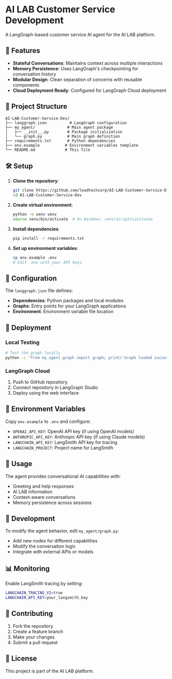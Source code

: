 # AI LAB Customer Service Development

A LangGraph-based customer service AI agent for the AI LAB platform.

## 🚀 Features

- **Stateful Conversations**: Maintains context across multiple interactions
- **Memory Persistence**: Uses LangGraph's checkpointing for conversation history
- **Modular Design**: Clean separation of concerns with reusable components
- **Cloud Deployment Ready**: Configured for LangGraph Cloud deployment

## 📁 Project Structure

```
AI-LAB-Customer-Service-Dev/
├── langgraph.json          # LangGraph configuration
├── my_agent/              # Main agent package
│   ├── __init__.py        # Package initialization
│   └── graph.py           # Main graph definition
├── requirements.txt       # Python dependencies
├── env.example           # Environment variables template
└── README.md             # This file
```

## 🛠️ Setup

1. **Clone the repository**:
   ```bash
   git clone https://github.com/leadtechcorp/AI-LAB-Customer-Service-Dev.git
   cd AI-LAB-Customer-Service-Dev
   ```

2. **Create virtual environment**:
   ```bash
   python -m venv venv
   source venv/bin/activate  # On Windows: venv\Scripts\activate
   ```

3. **Install dependencies**:
   ```bash
   pip install -r requirements.txt
   ```

4. **Set up environment variables**:
   ```bash
   cp env.example .env
   # Edit .env with your API keys
   ```

## 🔧 Configuration

The `langgraph.json` file defines:
- **Dependencies**: Python packages and local modules
- **Graphs**: Entry points for your LangGraph applications
- **Environment**: Environment variable file location

## 🚀 Deployment

### Local Testing

```bash
# Test the graph locally
python -c "from my_agent.graph import graph; print('Graph loaded successfully!')"
```

### LangGraph Cloud

1. Push to GitHub repository
2. Connect repository in LangGraph Studio
3. Deploy using the web interface

## 🔑 Environment Variables

Copy `env.example` to `.env` and configure:

- `OPENAI_API_KEY`: OpenAI API key (if using OpenAI models)
- `ANTHROPIC_API_KEY`: Anthropic API key (if using Claude models)
- `LANGCHAIN_API_KEY`: LangSmith API key for tracing
- `LANGCHAIN_PROJECT`: Project name for LangSmith

## 🎯 Usage

The agent provides conversational AI capabilities with:
- Greeting and help responses
- AI LAB information
- Context-aware conversations
- Memory persistence across sessions

## 🔄 Development

To modify the agent behavior, edit `my_agent/graph.py`:
- Add new nodes for different capabilities
- Modify the conversation logic
- Integrate with external APIs or models

## 📊 Monitoring

Enable LangSmith tracing by setting:
```bash
LANGCHAIN_TRACING_V2=true
LANGCHAIN_API_KEY=your_langsmith_key
```

## 🤝 Contributing

1. Fork the repository
2. Create a feature branch
3. Make your changes
4. Submit a pull request

## 📜 License

This project is part of the AI LAB platform.
